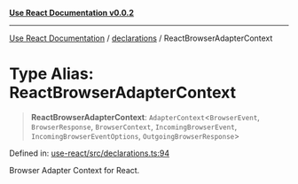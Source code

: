 [**Use React Documentation v0.0.2**](../../README.md)

***

[Use React Documentation](../../modules.md) / [declarations](../README.md) / ReactBrowserAdapterContext

# Type Alias: ReactBrowserAdapterContext

> **ReactBrowserAdapterContext**: `AdapterContext`\<`BrowserEvent`, `BrowserResponse`, `BrowserContext`, `IncomingBrowserEvent`, `IncomingBrowserEventOptions`, `OutgoingBrowserResponse`\>

Defined in: [use-react/src/declarations.ts:94](https://github.com/stonemjs/use-react/blob/4786d31a3beb1c9f15eb30e2c9c2b12c786b755a/src/declarations.ts#L94)

Browser Adapter Context for React.
